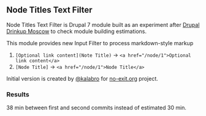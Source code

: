 ## Node Titles Text Filter

Node Titles Text Filter is Drupal 7 module built as an experiment after [Drupal Drinkup Moscow][1] to check module building estimations.

This module provides new Input Filter to process markdown-style markup

1. `[Optional link content](Note Title)` → `<a href="/node/1">Optional link content</a>`
2. `[Node Title]` → `<a href="/node/1">Node Title</a>`

Initial version is created by [@kalabro][2] for [no-exit.org][3] project.

### Results

38 min between first and second commits instead of estimated 30 min.


  [1]: http://drupalcafe.ru/
  [2]: https://twitter.com/kalabro
  [3]: http://no-exit.org/
